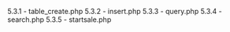 5.3.1 - table_create.php
5.3.2 - insert.php
5.3.3 - query.php
5.3.4 - search.php
5.3.5 - startsale.php
